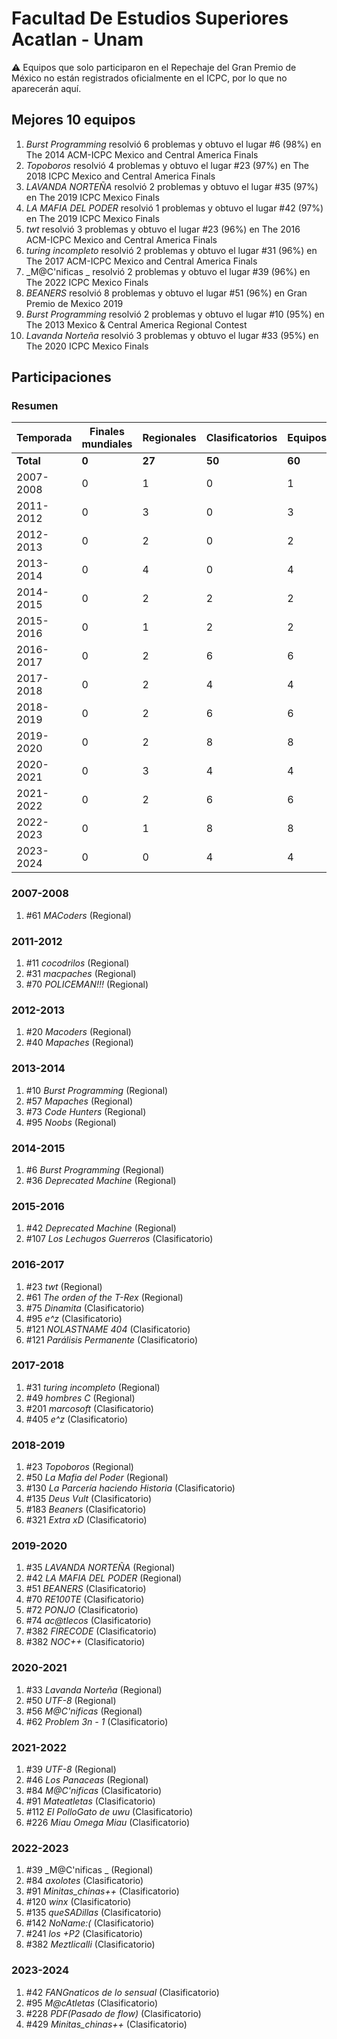 # Facultad De Estudios Superiores Acatlan - Unam

:warning: Equipos que solo participaron en el Repechaje del Gran Premio de México no están registrados oficialmente en el ICPC, por lo que no aparecerán aquí.

## Mejores 10 equipos

1. _Burst Programming_ resolvió 6 problemas y obtuvo el lugar #6 (98%) en The 2014 ACM-ICPC Mexico and Central America Finals
1. _Topoboros_ resolvió 4 problemas y obtuvo el lugar #23 (97%) en The 2018 ICPC Mexico and Central America Finals
1. _LAVANDA NORTEÑA_ resolvió 2 problemas y obtuvo el lugar #35 (97%) en The 2019 ICPC Mexico Finals
1. _LA MAFIA DEL PODER_ resolvió 1 problemas y obtuvo el lugar #42 (97%) en The 2019 ICPC Mexico Finals
1. _twt_ resolvió 3 problemas y obtuvo el lugar #23 (96%) en The 2016 ACM-ICPC Mexico and Central America Finals
1. _turing incompleto_ resolvió 2 problemas y obtuvo el lugar #31 (96%) en The 2017 ACM-ICPC Mexico and Central America Finals
1. _M@C'nificas _ resolvió 2 problemas y obtuvo el lugar #39 (96%) en The 2022 ICPC Mexico Finals
1. _BEANERS_ resolvió 8 problemas y obtuvo el lugar #51 (96%) en Gran Premio de Mexico 2019
1. _Burst Programming_ resolvió 2 problemas y obtuvo el lugar #10 (95%) en The 2013 Mexico & Central America Regional Contest
1. _Lavanda Norteña_ resolvió 3 problemas y obtuvo el lugar #33 (95%) en The 2020 ICPC Mexico Finals

## Participaciones

### Resumen

| Temporada | Finales mundiales | Regionales | Clasificatorios | Equipos |
| --- | --- | --- | --- | --- |
| **Total** | **0** | **27** | **50** | **60** |
| 2007-2008 | 0 | 1 | 0 | 1 |
| 2011-2012 | 0 | 3 | 0 | 3 |
| 2012-2013 | 0 | 2 | 0 | 2 |
| 2013-2014 | 0 | 4 | 0 | 4 |
| 2014-2015 | 0 | 2 | 2 | 2 |
| 2015-2016 | 0 | 1 | 2 | 2 |
| 2016-2017 | 0 | 2 | 6 | 6 |
| 2017-2018 | 0 | 2 | 4 | 4 |
| 2018-2019 | 0 | 2 | 6 | 6 |
| 2019-2020 | 0 | 2 | 8 | 8 |
| 2020-2021 | 0 | 3 | 4 | 4 |
| 2021-2022 | 0 | 2 | 6 | 6 |
| 2022-2023 | 0 | 1 | 8 | 8 |
| 2023-2024 | 0 | 0 | 4 | 4 |

### 2007-2008

1. #61 _MACoders_ (Regional)

### 2011-2012

1. #11 _cocodrilos_ (Regional)
1. #31 _macpaches_ (Regional)
1. #70 _POLICEMAN!!!_ (Regional)

### 2012-2013

1. #20 _Macoders_ (Regional)
1. #40 _Mapaches_ (Regional)

### 2013-2014

1. #10 _Burst Programming_ (Regional)
1. #57 _Mapaches_ (Regional)
1. #73 _Code Hunters_ (Regional)
1. #95 _Noobs_ (Regional)

### 2014-2015

1. #6 _Burst Programming_ (Regional)
1. #36 _Deprecated Machine_ (Regional)

### 2015-2016

1. #42 _Deprecated Machine_ (Regional)
1. #107 _Los Lechugos Guerreros_ (Clasificatorio)

### 2016-2017

1. #23 _twt_ (Regional)
1. #61 _The orden of the T-Rex_ (Regional)
1. #75 _Dinamita_ (Clasificatorio)
1. #95 _e^z_ (Clasificatorio)
1. #121 _NOLASTNAME 404_ (Clasificatorio)
1. #121 _Parálisis Permanente_ (Clasificatorio)

### 2017-2018

1. #31 _turing incompleto_ (Regional)
1. #49 _hombres C_ (Regional)
1. #201 _marcosoft_ (Clasificatorio)
1. #405 _e^z_ (Clasificatorio)

### 2018-2019

1. #23 _Topoboros_ (Regional)
1. #50 _La Mafia del Poder_ (Regional)
1. #130 _La Parcería haciendo Historia_ (Clasificatorio)
1. #135 _Deus Vult_ (Clasificatorio)
1. #183 _Beaners_ (Clasificatorio)
1. #321 _Extra xD_ (Clasificatorio)

### 2019-2020

1. #35 _LAVANDA NORTEÑA_ (Regional)
1. #42 _LA MAFIA DEL PODER_ (Regional)
1. #51 _BEANERS_ (Clasificatorio)
1. #70 _RE100TE_ (Clasificatorio)
1. #72 _PONJO_ (Clasificatorio)
1. #74 _ac@tlecos_ (Clasificatorio)
1. #382 _FIRECODE_ (Clasificatorio)
1. #382 _NOC++_ (Clasificatorio)

### 2020-2021

1. #33 _Lavanda Norteña_ (Regional)
1. #50 _UTF-8_ (Regional)
1. #56 _M@C'nificas_ (Regional)
1. #62 _Problem 3n - 1_ (Clasificatorio)

### 2021-2022

1. #39 _UTF-8_ (Regional)
1. #46 _Los Panaceas_ (Regional)
1. #84 _M@C'nificas_ (Clasificatorio)
1. #91 _Mateatletas_ (Clasificatorio)
1. #112 _El PolloGato de uwu_ (Clasificatorio)
1. #226 _Miau Omega Miau_ (Clasificatorio)

### 2022-2023

1. #39 _M@C'nificas _ (Regional)
1. #84 _axolotes_ (Clasificatorio)
1. #91 _Minitas_chinas++_ (Clasificatorio)
1. #120 _winx_ (Clasificatorio)
1. #135 _queSADillas_ (Clasificatorio)
1. #142 _NoName:(_ (Clasificatorio)
1. #241 _los +P2_ (Clasificatorio)
1. #382 _Meztlicalli_ (Clasificatorio)

### 2023-2024

1. #42 _FANGnaticos de lo sensual_ (Clasificatorio)
1. #95 _M@cAtletas_ (Clasificatorio)
1. #228 _PDF(Pasado de flow)_ (Clasificatorio)
1. #429 _Minitas_chinas++_ (Clasificatorio)



